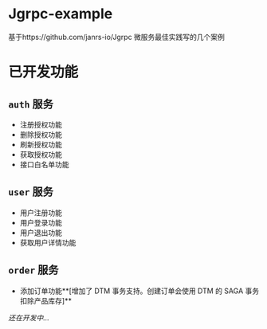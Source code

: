# Jgrpc-example

基于https://github.com/janrs-io/Jgrpc 微服务最佳实践写的几个案例

# 已开发功能

## `auth` 服务

- 注册授权功能
- 删除授权功能
- 刷新授权功能
- 获取授权功能
- 接口白名单功能

## `user` 服务

- 用户注册功能
- 用户登录功能
- 用户退出功能
- 获取用户详情功能

## `order` 服务

- 添加订单功能**[增加了 DTM 事务支持。创建订单会使用 DTM 的 SAGA 事务扣除产品库存]**

*还在开发中...*
